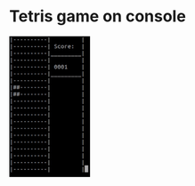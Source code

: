 # Tetris game on console
![gameplay](https://github.com/elton999/tetris_game_console/blob/main/img/tetris_gameplay.gif)
